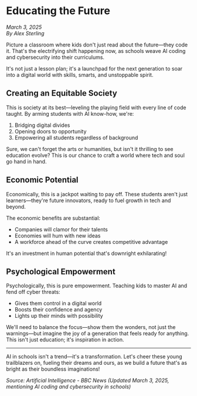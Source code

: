 # Educating the Future
*March 3, 2025*  
*By Alex Sterling*

Picture a classroom where kids don't just read about the future—they code it. That's the electrifying shift happening now, as schools weave AI coding and cybersecurity into their curriculums. 

It's not just a lesson plan; it's a launchpad for the next generation to soar into a digital world with skills, smarts, and unstoppable spirit.

## Creating an Equitable Society

This is society at its best—leveling the playing field with every line of code taught. By arming students with AI know-how, we're:

1. Bridging digital divides
2. Opening doors to opportunity
3. Empowering all students regardless of background

Sure, we can't forget the arts or humanities, but isn't it thrilling to see education evolve? This is our chance to craft a world where tech and soul go hand in hand.

## Economic Potential

Economically, this is a jackpot waiting to pay off. These students aren't just learners—they're future innovators, ready to fuel growth in tech and beyond. 

The economic benefits are substantial:
- Companies will clamor for their talents
- Economies will hum with new ideas
- A workforce ahead of the curve creates competitive advantage

It's an investment in human potential that's downright exhilarating!

## Psychological Empowerment

Psychologically, this is pure empowerment. Teaching kids to master AI and fend off cyber threats:
- Gives them control in a digital world
- Boosts their confidence and agency
- Lights up their minds with possibility

We'll need to balance the focus—show them the wonders, not just the warnings—but imagine the joy of a generation that feels ready for anything. This isn't just education; it's inspiration in action.

---

AI in schools isn't a trend—it's a transformation. Let's cheer these young trailblazers on, fueling their dreams and ours, as we build a future that's as bright as their boundless imaginations!

*Source: Artificial Intelligence - BBC News (Updated March 3, 2025, mentioning AI coding and cybersecurity in schools)*
